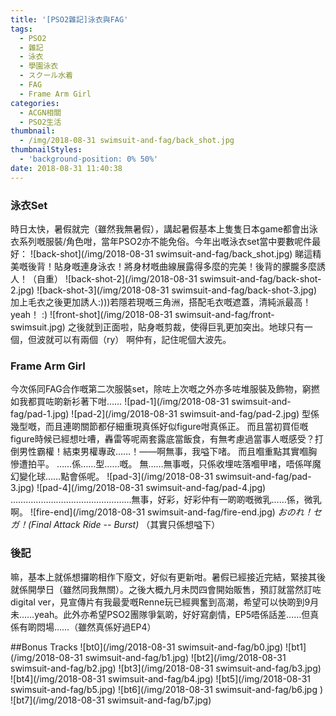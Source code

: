 ```yaml
---
title: '[PSO2雜記]泳衣與FAG'
tags:
  - PSO2
  - 雜記
  - 泳衣
  - 學園泳衣
  - スクール水着
  - FAG
  - Frame Arm Girl
categories:
  - ACGN相關
  - PSO2生活
thumbnail:
  - /img/2018-08-31 swimsuit-and-fag/back_shot.jpg
thumbnailStyles:
  - 'background-position: 0% 50%'
date: 2018-08-31 11:40:38
---
```

### 泳衣Set
時日太快，暑假就完（雖然我無暑假），講起暑假基本上隻隻日本game都會出泳衣系列嘅服裝/角色咁，當年PSO2亦不能免俗。今年出嘅泳衣set當中要數呢件最好：
![back-shot](/img/2018-08-31 swimsuit-and-fag/back_shot.jpg)
睇這精美嘅後背！貼身嘅連身泳衣！將身材嘅曲線展露得多麼的完美！後背的朦朧多麼誘人！（自重）
![back-shot-2](/img/2018-08-31 swimsuit-and-fag/back-shot-2.jpg)
![back-shot-3](/img/2018-08-31 swimsuit-and-fag/back-shot-3.jpg)
加上毛衣之後更加誘人:)))若隱若現嘅三角洲，搭配毛衣嘅遮蓋，清純派最高！yeah！ :)
![front-shot](/img/2018-08-31 swimsuit-and-fag/front-swimsuit.jpg)
之後就到正面啦，貼身嘅剪裁，使得巨乳更加突出。地球只有一個，但波就可以有兩個（ry）
啊仲有，記住呢個大波先。

### Frame Arm Girl
今次係同FAG合作嘅第二次服裝set，除咗上次嘅之外亦多咗堆服裝及飾物，窮撚如我都買咗啲新衫著下咁……
![pad-1](/img/2018-08-31 swimsuit-and-fag/pad-1.jpg)
![pad-2](/img/2018-08-31 swimsuit-and-fag/pad-2.jpg)
型係幾型嘅，而且連啲關節都仔細重現真係好似figure咁真係正。
而且當初買佢嘅figure時候已經想吐嘈，轟雷等呢兩套露底當飯食，有無考慮過當事人嘅感受？打倒男性霸權！結束男權專政……！——啊無事，我嗌下啫。
而且嗰重點其實嗰胸慘遭拍平。
……係……型……嘅。
無……無事嘅，只係收埋咗落嗰甲啫，唔係咩魔幻變化球……點會係呢。
![pad-3](/img/2018-08-31 swimsuit-and-fag/pad-3.jpg)
![pad-4](/img/2018-08-31 swimsuit-and-fag/pad-4.jpg)
…………………………………………無事，好彩，好彩仲有一啲啲嘅微乳……係，微乳啊。
![fire-end](/img/2018-08-31 swimsuit-and-fag/fire-end.jpg)
*おのれ！セガ！(Final Attack Ride -- Burst)*
（其實只係想嗌下）

### 後記
嘛，基本上就係想攞啲相作下廢文，好似有更新咁。暑假已經接近完結，緊接其後就係開學日（雖然同我無關）。之後大概九月未閃四會開始販售，預訂就當然訂咗digital ver，見宣傳片有我最愛嘅Renne玩已經興奮到高潮，希望可以快啲到9月未……yeah。此外亦希望PSO2團隊爭氣啲，好好寫劇情，EP5唔係話差……但真係有啲悶場……（雖然真係好過EP4）

##Bonus Tracks
![bt0](/img/2018-08-31 swimsuit-and-fag/b0.jpg)
![bt1](/img/2018-08-31 swimsuit-and-fag/b1.jpg)
![bt2](/img/2018-08-31 swimsuit-and-fag/b2.jpg)
![bt3](/img/2018-08-31 swimsuit-and-fag/b3.jpg)
![bt4](/img/2018-08-31 swimsuit-and-fag/b4.jpg)
![bt5](/img/2018-08-31 swimsuit-and-fag/b5.jpg)
![bt6](/img/2018-08-31 swimsuit-and-fag/b6.jpg )
![bt7](/img/2018-08-31 swimsuit-and-fag/b7.jpg)
